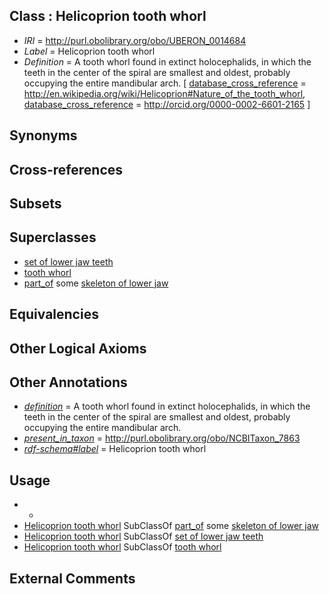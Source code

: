 
## Class : Helicoprion tooth whorl

 * *IRI* = http://purl.obolibrary.org/obo/UBERON_0014684
 * *Label* = Helicoprion tooth whorl
 * *Definition* = A tooth whorl found in extinct holocephalids, in which the teeth in the center of the spiral are smallest and oldest, probably occupying the entire mandibular arch. [ [database_cross_reference](../../ef/oboInOwl#hasDbXref.md) = http://en.wikipedia.org/wiki/Helicoprion#Nature_of_the_tooth_whorl, [database_cross_reference](../../ef/oboInOwl#hasDbXref.md) = http://orcid.org/0000-0002-6601-2165 ]

## Synonyms


## Cross-references


## Subsets


## Superclasses

 * [set of lower jaw teeth](../../UBERON/79/UBERON_0009679.md)
 * [tooth whorl](../../UBERON/82/UBERON_0014682.md)
 * [part_of](../../BFO/50/BFO_0000050.md) some [skeleton of lower jaw](../../UBERON/78/UBERON_0003278.md)

## Equivalencies


## Other Logical Axioms


## Other Annotations

 * *[definition](../../IAO/15/IAO_0000115.md)* = A tooth whorl found in extinct holocephalids, in which the teeth in the center of the spiral are smallest and oldest, probably occupying the entire mandibular arch.
 * *[present_in_taxon](../../RO/75/RO_0002175.md)* = http://purl.obolibrary.org/obo/NCBITaxon_7863
 * *[rdf-schema#label](../../el/rdf-schema#label.md)* = Helicoprion tooth whorl

## Usage

 * -
 * [Helicoprion tooth whorl](../../UBERON/84/UBERON_0014684.md) SubClassOf [part_of](../../BFO/50/BFO_0000050.md) some [skeleton of lower jaw](../../UBERON/78/UBERON_0003278.md)
 * [Helicoprion tooth whorl](../../UBERON/84/UBERON_0014684.md) SubClassOf [set of lower jaw teeth](../../UBERON/79/UBERON_0009679.md)
 * [Helicoprion tooth whorl](../../UBERON/84/UBERON_0014684.md) SubClassOf [tooth whorl](../../UBERON/82/UBERON_0014682.md)

## External Comments

